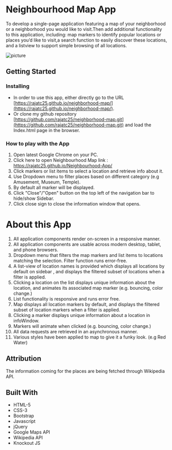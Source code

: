 # Neighbourhood Map App

To develop a single-page application featuring a map of your neighborhood or a neighborhood you would like to visit.Then add additional functionality to this application, including: map markers to identify popular locations or places you’d like to visit,a search function to easily discover these locations, and a listview to support simple browsing of all locations.

![picture](https://github.com/rajatc25/Neighbourhood-App/blob/master/images/screenshot.png)

## Getting Started

### Installing

* In order to use this app, either directly go to the URL [https://rajatc25.github.io/neighborhood-map/](https://rajatc25.github.io/neighborhood-map/).
* Or clone my github repository [https://github.com/rajatc25/neighborhood-map.git](https://github.com/rajatc25/neighborhood-map.git) and load the Index.html page in the browser.


### How to play with the App

1. Open latest Google Chrome on your PC.
2. Click here to open Neighbourhood Map link : https://rajatc25.github.io/Neighbourhood-App/
3. Click markers or list items to select a location and retrieve info about it.
4. Use Dropdown menu to filter places based on different category (e.g Amusement, Museum, Temple).
5. By default all marker will be displayed.
6. Click "Close"/"Open" button on the top left of the navigation bar to hide/show Sidebar.
7. Click close sign to close the information window that opens.

# About this App

1. All application components render on-screen in a responsive manner.
2. All application components are usable across modern desktop, tablet, and phone browsers.
3. Dropdown menu that filters the map markers and list items to locations matching the selection. Filter function runs error-free.
4. A list-view of location names is provided which displays all locations by default on sidebar , and displays the filtered subset of locations when a filter is applied.
5. Clicking a location on the list displays unique information about the location, and animates its associated map marker (e.g. bouncing, color change.)
6. List functionality is responsive and runs error free.
7. Map displays all location markers by default, and displays the filtered subset of location markers when a filter is applied.
8. Clicking a marker displays unique information about a location in infoWindow.
9. Markers will animate when clicked (e.g. bouncing, color change.)
10. All data requests are retrieved in an asynchronous manner.
11. Various styles have been applied to map to give it a funky look. (e.g Red Water)

## Attribution

The information coming for the places are being fetched through Wikipedia API.

## Built With

* HTML-5
* CSS-3
* Bootstrap
* Javascript
* jQuery
* Google Maps API
* Wikipedia API
* Knockout JS